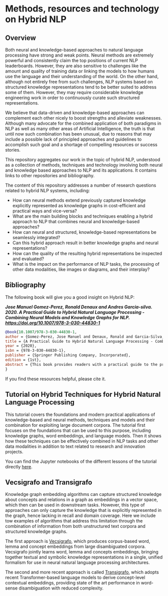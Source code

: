 # Methods, resources and technology on Hybrid NLP

## Overview
Both neural and knowledge-based approaches to natural language processing have strong and weak points. Neural methods are extremely powerful and consistently claim the top positions of current NLP leaderboards. However, they are also sensitive to challenges like the amount and quality of training data or linking the models to how humans use the language and their understanding of the world. On the other hand, although not entirely free from such challenges, NLP systems based on structured knowledge representations tend to be better suited to address some of them. However, they may require considerable knowledge engineering work in order to continuously curate such structured representations. 

We believe that data-driven and knowledge-based approaches can complement each other nicely to boost strengths and alleviate weaknesses. Although many advocate for the combined application of both paradigms in NLP as well as many other areas of Artificial Intelligence, the truth is that until now such combination has been unusual, due to reasons that may include a possible lack of principled approaches and guidelines to accomplish such goal and a shortage of compelling resources or success stories. 

This repository aggregates our work in the topic of hybrid NLP, understood as a collection of methods, techniques and technology involving both neural and knowledge based approaches to NLP and its applications. It contains links to other repositories and bibliography.

The content of this repository addresses a number of research questions related to hybrid NLP systems, including: 
* How can neural methods extend previously captured knowledge explicitly represented as knowledge graphs in cost-efficient and practical ways and vice-versa?
* What are the main building blocks and techniques enabling a hybrid approach to NLP that combines neural and knowledge-based approaches?
* How can neural and structured, knowledge-based representations be seamlessly integrated?
* Can this hybrid approach result in better knowledge graphs and neural representations?
* How can the quality of the resulting hybrid representations be inspected and evaluated?
* What is the impact on the performance of NLP tasks, the processing of other data modalities, like images or diagrams, and their interplay?

## Bibliography

The following book will give you a good insight on Hybrid NLP:

**_Jose Manuel Gomez-Perez, Ronald Denaux and Andres Garcia-silva. 2020. A Practical Guide to Hybrid Natural Language Processing - Combining Neural Models and Knowledge Graphs for NLP. https://doi.org/10.1007/978-3-030-44830-1_**

```bibtex
@book{10.1007/978-3-030-44830-1,  
author = {Gomez-Perez, Jose Manuel and Denaux, Ronald and Garcia-Silva, Andres},  
title = {A Practical Guide to Hybrid Natural Language Processing - Combining Neural Models and Knowledge Graphs for NLP.},  
year = {2020},  
isbn = {978-3-030-44830-1},  
publisher = {Springer Publishing Company, Incorporated},  
edition = {1st},  
abstract = {This book provides readers with a practical guide to the principles of hybrid approaches to natural language processing (NLP) involving a combination of neural methods and knowledge graphs. To this end, it first introduces the main building blocks and then describes how they can be integrated to support the effective implementation of real-world NLP applications. To illustrate the ideas described, the book also includes a comprehensive set of experiments and exercises involving different algorithms over a selection of domains and corpora in various NLP tasks. Throughout, the authors show how to leverage complementary representations stemming from the analysis of unstructured text corpora as well as the entities and relations described explicitly in a knowledge graph, how to integrate such representations, and how to use the resulting features to effectively solve NLP tasks in a range of domains. In addition, the book offers access to executable code with examples, exercises and real-world applications in key domains, like disinformation analysis and machine reading comprehension of scientific literature. All the examples and exercises proposed in the book are available as executable Jupyter notebooks in a GitHub repository. They are all ready to be run on Google Colaboratory or, if preferred, in a local environment. A valuable resource for anyone interested in the interplay between neural and knowledge-based approaches to NLP, this book is a useful guide for readers with a background in structured knowledge representations as well as those whose main approach to AI is fundamentally based on logic. Further, it will appeal to those whose main background is in the areas of machine and deep learning who are looking for ways to leverage structured knowledge bases to optimize results along the NLP downstream.}  
}
```

If you find these resources helpful, please cite it.

## Tutorial on Hybrid Techniques for Hybrid Natural Language Processing

This tutorial covers the foundations and modern practical applications of knowledge-based and neural methods, techniques and models and their combination for exploiting large document corpora. The tutorial first focuses on the foundations that can be used to this purpose, including knowledge graphs, word embeddings, and language models. Then it shows how these techniques can be effectively combined in NLP tasks and other data modalities in addition to text related to research and innovation projects. 

You can find the Jupyter notebooks of the different lessons of the tutorial directly [here](https://github.com/hybridnlp/tutorial).

## Vecsigrafo and Transigrafo

Knowledge graph embedding algorithms can capture structured knowledge about concepts and relations in a graph as embeddings in a vector space, which then can be used in downstream tasks. However, this type of approaches can only capture the knowledge that is explicitly represented in the graph, hence lacking in recall and domain coverage. Here we include tow examples of algorithms that address this limitation through the combination of information from both unstructured text corpora and structured knowledge graphs.

The first approach is [Vecsigrafo](http://www.semantic-web-journal.net/content/vecsigrafo-corpus-based-word-concept-embeddings-bridging-statistic-symbolic-1), which produces corpus-based word, lemma and concept embeddings from large disambiguated corpora. Vecsigrafo jointly learns word, lemma and concepts embeddings, bringing together textual and symbolic knowledge representations in a single, unified formalism for use in neural natural language processing architectures. 

The second and more recent approach is called [Transigrafo](https://github.com/hybridnlp/LMMS), which adopts recent Transformer-based language models to derive concept-level contextual embeddings, providing state of the art performance in word-sense disambiguation with reduced complexity.


